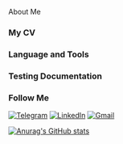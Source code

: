 About Me

### My CV

### Language and Tools

### Testing Documentation

### Follow Me
[![Telegram](https://img.shields.io/badge/-Telegram-090909?style=for-the-badge&logo=telegram&logoColor=27A0D9)](https://t.me/Kochevnik7)
[![LinkedIn](https://img.shields.io/badge/-LinkedIn-090909?style=for-the-badge&logo=linkedin&logoColor=007BB6)](https://www.linkedin.com/in/bkozlov/)
[![Gmail](https://img.shields.io/badge/-gmail-090909?style=for-the-badge&logo=gmail&logoColor=#EA4335)](gteam438@gmail.com)

[![Anurag's GitHub stats](https://github-readme-stats.vercel.app/api?username=Kochevnik553&show_icons=true&theme=transparent)](https://github.com/anuraghazra/github-readme-stats)